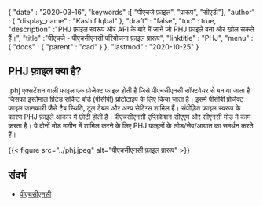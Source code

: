 {
  "date" : "2020-03-16",
  "keywords" :[ "पीएचजे फ़ाइल", "प्रारूप", "सीएडी"],
  "author" : {
    "display_name" : "Kashif Iqbal"
},
  "draft" : "false",
  "toc" : true,
  "description" :"PHJ फ़ाइल स्वरूप और API के बारे में जानें जो PHJ फ़ाइलें बना और खोल सकते हैं।",
  "title" :"पीएचजे - पीएचसीएनसी परियोजना फ़ाइल प्रारूप",
  "linktitle" : "PHJ",
  "menu" : {
    "docs" : {
      "parent" : "cad"
}
},
  "lastmod" : "2020-10-25"
}

## PHJ फ़ाइल क्या है?

.phj एक्सटेंशन वाली फाइल एक प्रोजेक्ट फाइल होती है जिसे पीएचसीएनसी सॉफ्टवेयर से बनाया जाता है जिसका इस्तेमाल प्रिंटेड सर्किट बोर्ड (पीसीबी) प्रोटोटाइप के लिए किया जाता है। इसमें पीसीबी प्रोजेक्ट फ़ाइल जानकारी जैसे टैब स्थिति, टूल टेबल और अन्य सेटिंग्स शामिल हैं। संपीड़ित फ़ाइल स्वरूप के कारण PHJ फ़ाइलें आकार में छोटी होती हैं। पीएचसीएनसी एप्लिकेशन सीएएम और सीएनसी मोड में काम करता है। ये दोनों मोड मशीन में शामिल करने के लिए PHJ फाइलों के लोड/सेव/आयात का समर्थन करते हैं।

{{< figure src="../phj.jpeg" alt="पीएचसीएनसी फ़ाइल प्रारूप" >}}

## संदर्भ

* [पीएचसीएनसी](https://www.accuratecnc.com/PhCNC.php)

